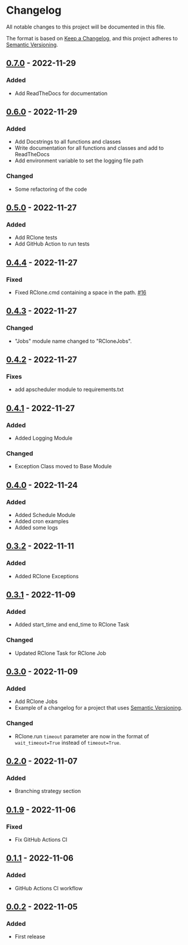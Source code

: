 # Changelog

All notable changes to this project will be documented in this file.

The format is based on [Keep a Changelog](https://keepachangelog.com/en/1.0.0/),
and this project adheres to [Semantic Versioning](https://semver.org/spec/v2.0.0.html).

## [0.7.0] - 2022-11-29

### Added

- Add ReadTheDocs for documentation

## [0.6.0] - 2022-11-29

### Added

- Add Docstrings to all functions and classes
- Write documentation for all functions and classes and add to ReadTheDocs
- Add environment variable to set the logging file path

### Changed

- Some refactoring of the code

## [0.5.0] - 2022-11-27

### Added

- Add RClone tests
- Add GitHub Action to run tests

## [0.4.4] - 2022-11-27

### Fixed

- Fixed RClone.cmd containing a space in the path. [#16](https://github.com/batuhan0sanli/rclone-manager/issues/16)

## [0.4.3] - 2022-11-27

### Changed

- "Jobs" module name changed to "RCloneJobs".

## [0.4.2] - 2022-11-27

### Fixes

- add apscheduler module to requirements.txt

## [0.4.1] - 2022-11-27

### Added

- Added Logging Module

### Changed

- Exception Class moved to Base Module

## [0.4.0] - 2022-11-24

### Added

- Added Schedule Module
- Added cron examples
- Added some logs

## [0.3.2] - 2022-11-11

### Added

- Added RClone Exceptions

## [0.3.1] - 2022-11-09

### Added

- Added start_time and end_time to RClone Task

### Changed

- Updated RClone Task for RClone Job

## [0.3.0] - 2022-11-09

### Added

- Add RClone Jobs
- Example of a changelog for a project that uses [Semantic Versioning](https://semver.org/).

### Changed

- RClone.run `timeout` parameter are now in the format of `wait_timeout=True` instead of `timeout=True`.

## [0.2.0] - 2022-11-07

### Added

- Branching strategy section

## [0.1.9] - 2022-11-06

### Fixed

- Fix GitHub Actions CI

## [0.1.1] - 2022-11-06

### Added

- GitHub Actions CI workflow

## [0.0.2] - 2022-11-05

### Added

- First release

[0.7.0]: https://github.com/batuhan0sanli/rclone-manager/compare/0.6.0...0.7.0

[0.6.0]: https://github.com/batuhan0sanli/rclone-manager/compare/0.5.0...0.6.0

[0.5.0]: https://github.com/batuhan0sanli/rclone-manager/compare/0.4.4...0.5.0

[0.4.4]: https://github.com/batuhan0sanli/rclone-manager/compare/0.4.3...0.4.4

[0.4.3]: https://github.com/batuhan0sanli/rclone-manager/compare/0.4.2...0.4.3

[0.4.2]: https://github.com/batuhan0sanli/rclone-manager/compare/0.4.1...0.4.2

[0.4.1]: https://github.com/batuhan0sanli/rclone-manager/compare/0.4.0...0.4.1

[0.4.0]: https://github.com/batuhan0sanli/rclone-manager/compare/0.3.2...0.4.0

[0.3.2]: https://github.com/batuhan0sanli/rclone-manager/compare/0.3.1...0.3.2

[0.3.1]: https://github.com/batuhan0sanli/rclone-manager/compare/0.3.0...0.3.1

[0.3.0]: https://github.com/batuhan0sanli/rclone-manager/compare/0.2.0...0.3.0

[0.2.0]: https://github.com/batuhan0sanli/rclone-manager/compare/0.1.9...0.2.0

[0.1.9]: https://github.com/batuhan0sanli/rclone-manager/compare/0.1.1...0.1.9

[0.1.1]: https://github.com/batuhan0sanli/rclone-manager/compare/0.0.2...0.1.1

[0.0.2]: https://github.com/batuhan0sanli/rclone-manager/releases/tag/0.0.2
